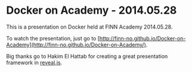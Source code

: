 # Docker on Academy - 2014.05.28

This is a presentation on Docker held at FINN Academy 2014.05.28.

To watch the presentation, just go to [http://finn-no.github.io/Docker-on-Academy](http://finn-no.github.io/Docker-on-Academy/).

Big thanks go to Hakim El Hattab for creating a great presentation framework in [reveal.js](https://github.com/hakimel/reveal.js).
